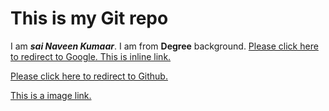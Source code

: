 # This is my Git repo
I am **_sai Naveen Kumaar_**.
I am from **Degree** background.
[Please click here to redirect to Google. This is inline link.](www.google.com)

[Please click here to redirect to Github.][reference link]

[This is a image link.](https://octodex.github.com/images/bannekat.png)





[reference link]: www.github.com 
